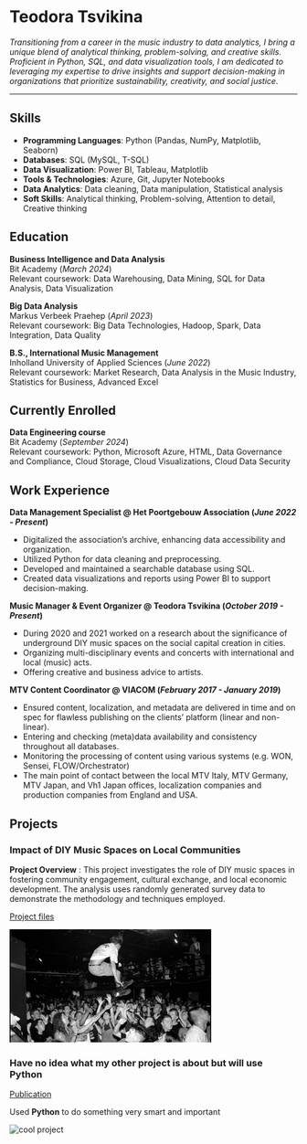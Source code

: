 # Teodora Tsvikina
<i>Transitioning from a career in the music industry to data analytics, I bring a unique blend of analytical thinking, problem-solving, and creative skills. Proficient in Python, SQL, and data visualization tools, I am dedicated to leveraging my expertise to drive insights and support decision-making in organizations that prioritize sustainability, creativity, and social justice.</i>

---

## Skills

- **Programming Languages**: Python (Pandas, NumPy, Matplotlib, Seaborn)
- **Databases**: SQL (MySQL, T-SQL)
- **Data Visualization**: Power BI, Tableau, Matplotlib
- **Tools & Technologies**: Azure, Git, Jupyter Notebooks
- **Data Analytics**: Data cleaning, Data manipulation, Statistical analysis
- **Soft Skills**: Analytical thinking, Problem-solving, Attention to detail, Creative thinking

## Education						       		

**Business Intelligence and Data Analysis**  
Bit Academy (_March 2024_)  
Relevant coursework: Data Warehousing, Data Mining, SQL for Data Analysis, Data Visualization

**Big Data Analysis**  
Markus Verbeek Praehep (_April 2023_)  
Relevant coursework: Big Data Technologies, Hadoop, Spark, Data Integration, Data Quality

**B.S., International Music Management**  
Inholland University of Applied Sciences (_June 2022_)  
Relevant coursework: Market Research, Data Analysis in the Music Industry, Statistics for Business, Advanced Excel

## Currently Enrolled

**Data Engineering course**  
Bit Academy (_September 2024_)  
Relevant coursework: Python, Microsoft Azure, HTML, Data Governance and Compliance, Cloud Storage, Cloud Visualizations, Cloud Data Security


## Work Experience
**Data Management Specialist @ Het Poortgebouw Association (_June 2022 - Present_)**
- Digitalized the association’s archive, enhancing data accessibility and organization.
- Utilized Python for data cleaning and preprocessing.
- Developed and maintained a searchable database using SQL.
- Created data visualizations and reports using Power BI to support decision-making.

**Music Manager & Event Organizer @ Teodora Tsvikina (_October 2019 - Present_)**
- During 2020 and 2021 worked on a research about the significance of underground DIY music spaces on the social capital creation in cities.
- Organizing multi-disciplinary events and concerts with international and local (music) acts.
- Offering creative and business advice to artists.

**MTV Content Coordinator @ VIACOM (_February 2017 - January 2019_)**
- Ensured content, localization, and metadata are delivered in time and on spec for flawless publishing on the clients’ platform (linear and non-linear).
- Entering and checking (meta)data availability and consistency throughout all databases.
- Monitoring the processing of content using various systems (e.g. WON, Sensei, FLOW/Orchestrator)
- The main point of contact between the local MTV Italy, MTV Germany, MTV Japan, and Vh1 Japan offices, localization companies and production companies from England and USA.

## Projects

### Impact of DIY Music Spaces on Local Communities

**Project Overview** : This project investigates the role of DIY music spaces in fostering community engagement, cultural exchange, and local economic development. The analysis uses randomly generated survey data to demonstrate the methodology and techniques employed.

[Project files](DIY-spaces-and-local-communities)


<img src="images/concert-photo.png" alt="A man jumping in the crowd during a punk concert" style="width: 70%;">

### Have no idea what my other project is about but will use Python
[Publication](https://www.m)

Used **Python** to do something very smart and important

![cool project](/assets/img/pythonstuff.jpeg)


